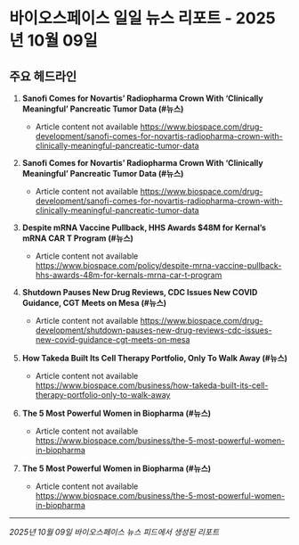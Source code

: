 # 바이오스페이스 일일 뉴스 리포트 - 2025년 10월 09일


## 주요 헤드라인

1. **Sanofi Comes for Novartis’ Radiopharma Crown With ‘Clinically Meaningful’ Pancreatic Tumor Data (#뉴스)**
   - Article content not available
   <https://www.biospace.com/drug-development/sanofi-comes-for-novartis-radiopharma-crown-with-clinically-meaningful-pancreatic-tumor-data>

2. **Sanofi Comes for Novartis’ Radiopharma Crown With ‘Clinically Meaningful’ Pancreatic Tumor Data (#뉴스)**
   - Article content not available
   <https://www.biospace.com/drug-development/sanofi-comes-for-novartis-radiopharma-crown-with-clinically-meaningful-pancreatic-tumor-data>

3. **Despite mRNA Vaccine Pullback, HHS Awards $48M for Kernal’s mRNA CAR T Program (#뉴스)**
   - Article content not available
   <https://www.biospace.com/policy/despite-mrna-vaccine-pullback-hhs-awards-48m-for-kernals-mrna-car-t-program>

4. **Shutdown Pauses New Drug Reviews, CDC Issues New COVID Guidance, CGT Meets on Mesa (#뉴스)**
   - Article content not available
   <https://www.biospace.com/drug-development/shutdown-pauses-new-drug-reviews-cdc-issues-new-covid-guidance-cgt-meets-on-mesa>

5. **How Takeda Built Its Cell Therapy Portfolio, Only To Walk Away (#뉴스)**
   - Article content not available
   <https://www.biospace.com/business/how-takeda-built-its-cell-therapy-portfolio-only-to-walk-away>

6. **The 5 Most Powerful Women in Biopharma (#뉴스)**
   - Article content not available
   <https://www.biospace.com/business/the-5-most-powerful-women-in-biopharma>

7. **The 5 Most Powerful Women in Biopharma (#뉴스)**
   - Article content not available
   <https://www.biospace.com/business/the-5-most-powerful-women-in-biopharma>


---
*2025년 10월 09일 바이오스페이스 뉴스 피드에서 생성된 리포트*